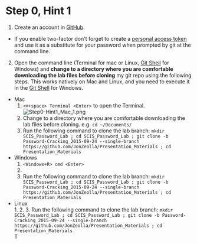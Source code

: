 # Step 0, Hint 1  

1. Create an account in [GitHub](https://github.com).  
  * If you enable two-factor don't forget to create a [personal access token](https://github.com/settings/tokens) and use it as a substitute for your password when prompted by git at the command line.  
2. Open the command line (Terminal for mac or Linux, [Git Shell](https://git-for-windows.github.io/) for Windows) and __change to a directory where you are comfortable downloading the lab files before cloning__ my git repo using the following steps.  This works natively on Mac and Linux, and you need to execute it in the [Git Shell](https://git-for-windows.github.io/) for Windows.  
  * Mac  
    1. `<⌘+space> Terminal <Enter>` to open the Terminal.  
![Step0-Hint1_Mac_1.png](https://raw.githubusercontent.com/JonZeolla/Presentation_Materials/Password-Cracking_2015-09-24/Beginner/.Screenshots/Step0-Hint1_Mac_1.png)  
    2. Change to a directory where you are comfortable downloading the lab files before cloning.  e.g. `cd ~/Documents/`  
    3. Run the following command to clone the lab branch:  `mkdir SCIS_Password_Lab ; cd SCIS_Password_Lab ; git clone -b Password-Cracking_2015-09-24 --single-branch https://github.com/JonZeolla/Presentation_Materials ; cd Presentation_Materials`  
  * Windows  
    1. `<Windows+R> cmd <Enter>`
    2. 
    3. Run the following command to clone the lab branch:  `mkdir SCIS_Password_Lab ; cd SCIS_Password_Lab ; git clone -b Password-Cracking_2015-09-24 --single-branch https://github.com/JonZeolla/Presentation_Materials ; cd Presentation_Materials`  
  * Linux  
    1. 
    2. 
    3. Run the following command to clone the lab branch:  `mkdir SCIS_Password_Lab ; cd SCIS_Password_Lab ; git clone -b Password-Cracking_2015-09-24 --single-branch https://github.com/JonZeolla/Presentation_Materials ; cd Presentation_Materials`  
T
